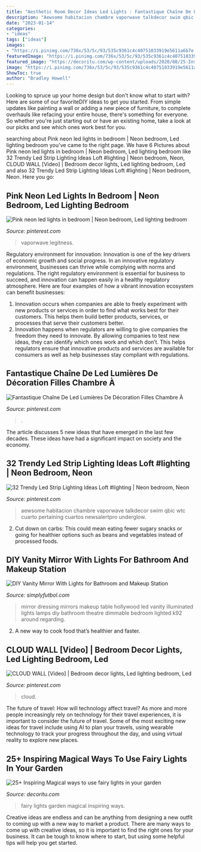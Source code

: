 ```yaml
---
title: "Aesthetic Room Decor Ideas Led Lights : Fantastique Chaîne De Led Lumières De Décoration Filles Chambre à"
description: "Aewsome habitacion chambre vaporwave talkdecor swim qbic wtc cuarto pertaining cuartos newsalertpro underglow"
date: "2023-01-14"
categories:
- "ideas"
tags: ["ideas"]
images:
- "https://i.pinimg.com/736x/53/5c/93/535c9361c4c40751033919e5611a6b7e.jpg"
featuredImage: "https://i.pinimg.com/736x/53/5c/93/535c9361c4c40751033919e5611a6b7e.jpg"
featured_image: "https://decoritu.com/wp-content/uploads/2020/08/25-Inspiring-Magical-ways-to-use-fairy-lights-in-your-garden-18.jpg"
image: "https://i.pinimg.com/736x/53/5c/93/535c9361c4c40751033919e5611a6b7e.jpg"
ShowToc: true
author: "Bradley Howell"
---
```



Looking to spruce up your home design but don't know what to start with? Here are some of our favoriteDIY ideas to get you started. From simple updates like painting a wall or adding a new piece of furniture, to complete overhauls like refacing your entire house, there's something for everyone. So whether you're just starting out or have an existing home, take a look at our picks and see which ones work best for you.

	

		
searching about Pink neon led lights in bedroom | Neon bedroom, Led lighting bedroom you've came to the right page. We have 6 Pictures about Pink neon led lights in bedroom | Neon bedroom, Led lighting bedroom like 32 Trendy Led Strip Lighting Ideas Loft #lighting | Neon bedroom, Neon, CLOUD WALL [Video] | Bedroom decor lights, Led lighting bedroom, Led and also 32 Trendy Led Strip Lighting Ideas Loft #lighting | Neon bedroom, Neon. Here you go:
		
    
## Pink Neon Led Lights In Bedroom | Neon Bedroom, Led Lighting Bedroom

<img loading=lazy src="https://i.pinimg.com/736x/53/5c/93/535c9361c4c40751033919e5611a6b7e.jpg" onerror="this.onerror=null;this.src='https://tse1.mm.bing.net/th?id=OIP.W2VTpbMsreuha8HD1DzIbgHaJ3&amp;pid=15.1';" alt="Pink neon led lights in bedroom | Neon bedroom, Led lighting bedroom">

_Source: pinterest.com_

>vaporwave legitness. 

	

Regulatory environment for innovation:
Innovation is one of the key drivers of economic growth and social progress. In an innovative regulatory environment, businesses can thrive while complying with norms and regulations. The right regulatory environment is essential for business to succeed, and innovation can happen easily in a healthy regulatory atmosphere. Here are four examples of how a vibrant innovation ecosystem can benefit businesses: 
1) Innovation occurs when companies are able to freely experiment with new products or services in order to find what works best for their customers. This helps them build better products, services, or processes that serve their customers better.
2) Innovation happens when regulators are willing to give companies the freedom they need to innovate. By allowing companies to test new ideas, they can identify which ones work and which don’t. This helps regulators ensure that innovative products and services are available for consumers as well as help businesses stay compliant with regulations.

    
## Fantastique Chaîne De Led Lumières De Décoration Filles Chambre À

<img loading=lazy src="https://i.pinimg.com/736x/cc/e9/f9/cce9f9158375ba81e5bac12490a209ce.jpg" onerror="this.onerror=null;this.src='https://tse4.mm.bing.net/th?id=OIP.6KbS8pG6vzQ2ajl28O9NCwHaJ4&amp;pid=15.1';" alt="Fantastique Chaîne De Led Lumières De Décoration Filles Chambre À">

_Source: pinterest.com_

>. 

	

The article discusses 5 new ideas that have emerged in the last few decades. These ideas have had a significant impact on society and the economy.

    
## 32 Trendy Led Strip Lighting Ideas Loft #lighting | Neon Bedroom, Neon

<img loading=lazy src="https://i.pinimg.com/736x/81/3f/c7/813fc765664557378998873881a5b5a8.jpg" onerror="this.onerror=null;this.src='https://tse1.mm.bing.net/th?id=OIP.B42B4-FhnI0ZZS6GqJApqAAAAA&amp;pid=15.1';" alt="32 Trendy Led Strip Lighting Ideas Loft #lighting | Neon bedroom, Neon">

_Source: pinterest.com_

>aewsome habitacion chambre vaporwave talkdecor swim qbic wtc cuarto pertaining cuartos newsalertpro underglow. 

	

2. Cut down on carbs: This could mean eating fewer sugary snacks or going for healthier options such as beans and vegetables instead of processed foods.

    
## DIY Vanity Mirror With Lights For Bathroom And Makeup Station

<img loading=lazy src="http://simplyfutbol.com/wp-content/uploads/2018/03/a-screen-shot-of-a-computer-desk-description-gene.jpeg" onerror="this.onerror=null;this.src='https://tse4.mm.bing.net/th?id=OIP.zjRPkCqcpb_H25pDyyfWdwHaLH&amp;pid=15.1';" alt="DIY Vanity Mirror With Lights for Bathroom and Makeup Station">

_Source: simplyfutbol.com_

>mirror dressing mirrors makeup table hollywood led vanity illuminated lights lamps diy bathroom theatre dimmable bedroom lighted k92 around regarding. 

	

2. A new way to cook food that’s healthier and faster.

    
## CLOUD WALL [Video] | Bedroom Decor Lights, Led Lighting Bedroom, Led

<img loading=lazy src="https://i.pinimg.com/736x/0d/48/3a/0d483ad968bc2d4f0b242acf5ed38860.jpg" onerror="this.onerror=null;this.src='https://tse1.mm.bing.net/th?id=OIP.4Fq1cQHG93xjUer0CbVpKgHaNK&amp;pid=15.1';" alt="CLOUD WALL [Video] | Bedroom decor lights, Led lighting bedroom, Led">

_Source: pinterest.com_

>cloud. 

	

The future of travel: How will technology affect travel?
As more and more people increasingly rely on technology for their travel experiences, it is important to consider the future of travel. Some of the most exciting new ideas for travel include using AI to plan your travels, using wearable technology to track your progress throughout the day, and using virtual reality to explore new places.

    
## 25+ Inspiring Magical Ways To Use Fairy Lights In Your Garden

<img loading=lazy src="https://decoritu.com/wp-content/uploads/2020/08/25-Inspiring-Magical-ways-to-use-fairy-lights-in-your-garden-18.jpg" onerror="this.onerror=null;this.src='https://tse1.mm.bing.net/th?id=OIP.rRL0zy6YinOyt_oINS2d4AHaLH&amp;pid=15.1';" alt="25+ Inspiring Magical ways to use fairy lights in your garden">

_Source: decoritu.com_

>fairy lights garden magical inspiring ways. 

	

Creative ideas are endless and can be anything from designing a new outfit to coming up with a new way to market a product. There are many ways to come up with creative ideas, so it is important to find the right ones for your business. It can be tough to know where to start, but using some helpful tips will help you get started.


